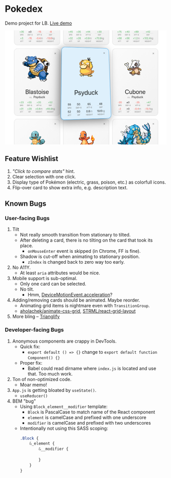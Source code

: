 # Pokedex

Demo project for LB. [Live demo](https://mlajtos.github.io/lb-pokedex/build/#/pikachu+charizard+mewtwo+blastoise+charmander+bulbasaur+psyduck+cubone)

[![Screenshot](demo.png)](https://mlajtos.github.io/lb-pokedex/build/#/pikachu+charizard+mewtwo+blastoise+charmander+bulbasaur+psyduck+cubone)

## Feature Wishlist

1. _"Click to compare stats"_ hint.
1. Clear selection with one click.
1. Display type of Pokémon (electric, grass, poison, etc.) as colorfull icons.
1. Flip-over card to show extra info, e.g. description text.

## Known Bugs

### User-facing Bugs

1. Tilt
    - Not really smooth transition from stationary to tilted.
    - After deleting a card, there is no tilting on the card that took its place.
        - `onMouseEnter` event is skipped (in Chrome, FF is fine).
    - Shadow is cut-off when animating to stationary position.
        - `zIndex` is changed back to zero way too early.
1. No A11Y.
    - At least `aria` attributes would be nice.
1. Mobile support is sub-optimal.
    - Only one card can be selected.
    - No tilt.
        - Hmm, [DeviceMotionEvent.acceleration](https://developer.mozilla.org/en-US/docs/Web/API/DeviceMotionEvent/acceleration)?
1. Adding/removing cards should be animated. Maybe reorder.
    - Animating grid items is nightmare even with `TransitionGroup`.
    - [aholachek/animate-css-grid](https://github.com/aholachek/animate-css-grid), [STRML/react-grid-layout](https://github.com/STRML/react-grid-layout)
1. More bling – [Trianglify](http://qrohlf.com/trianglify/)

### Developer-facing Bugs

1. Anonymous components are crappy in DevTools.
    - Quick fix:
        - `export default () => {}` change to `export default function Component() {}`
    - Proper fix:
        - Babel could read dirname where `index.js` is located and use that. Too much work.
1. Ton of non-optimized code.
    - Moar memo!
1. `App.js` is getting bloated by `useState()`.
    - `useReducer()`
1. BEM "bug"
    - Using `Block_element__modifier` template:
        - `Block` is PascalCase to match name of the React component
        - `element` is camelCase and prefixed with one underscore
        - `modifier` is camelCase and prefixed with two underscores
    - Intentionally not using this SASS scoping:
        ```sass
        .Block {
            &_element {
                &__modifier {

                }
            }
        }
        ```